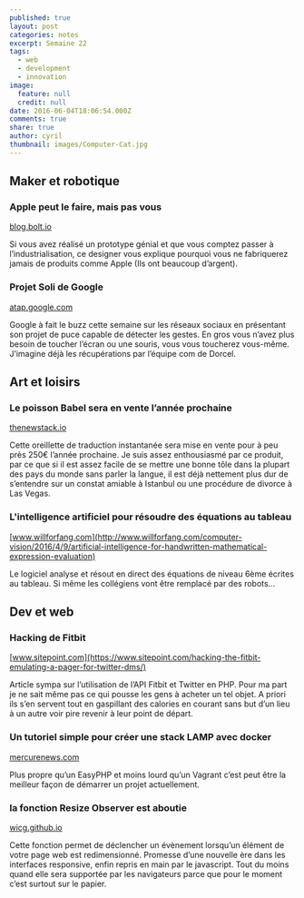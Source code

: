 ```yaml
---
published: true
layout: post
categories: notes
excerpt: Semaine 22
tags:
  - web
  - development
  - innovation
image:
  feature: null
  credit: null
date: 2016-06-04T18:06:54.000Z
comments: true
share: true
author: cyril
thumbnail: images/Computer-Cat.jpg
---
```

## Maker et robotique

### Apple peut le faire, mais pas vous
[blog.bolt.io](https://blog.bolt.io/no-you-cant-manufacture-that-like-apple-does-93bea02a3bbf#.ratyui4ij)

Si vous avez réalisé un prototype génial et que vous comptez passer à l’industrialisation, ce designer vous explique pourquoi vous ne fabriquerez jamais de produits comme Apple (Ils ont beaucoup d’argent).

### Projet Soli de Google
[atap.google.com](https://atap.google.com/soli/)

Google à fait le buzz cette semaine sur les réseaux sociaux en présentant son projet de puce capable de détecter les gestes. En gros vous n’avez plus besoin de toucher l’écran ou une souris, vous vous toucherez vous-même. J’imagine déjà les récupérations par l’équipe com de Dorcel.

## Art et loisirs

### Le poisson Babel sera en vente l’année prochaine
[thenewstack.io](http://thenewstack.io/smart-wearable-ear-device-translates-foreign-languages-almost-instantly/)

Cette oreillette de traduction instantanée sera mise en vente pour à peu près 250€ l’année prochaine. Je suis assez enthousiasmé par ce produit, par ce que si il est assez facile de se mettre une bonne tôle dans la plupart des pays du monde sans parler la langue, il est déjà nettement plus dur de s’entendre sur un constat amiable à Istanbul ou une procédure de divorce à Las Vegas.

### L'intelligence artificiel pour résoudre des équations au tableau
[www.willforfang.com](http://www.willforfang.com/computer-vision/2016/4/9/artificial-intelligence-for-handwritten-mathematical-expression-evaluation)

Le logiciel analyse et résout en direct des équations de niveau 6ème écrites au tableau. Si même les collégiens vont être remplacé par des robots...

## Dev et web

### Hacking de Fitbit
[www.sitepoint.com](https://www.sitepoint.com/hacking-the-fitbit-emulating-a-pager-for-twitter-dms/)

Article sympa sur l’utilisation de l’API Fitbit et Twitter en PHP. Pour ma part je ne sait même pas ce qui pousse les gens à acheter un tel objet. A priori ils s’en servent tout en gaspillant des calories en courant sans but d’un lieu à un autre voir pire revenir à leur point de départ.

### Un tutoriel simple pour créer une stack LAMP avec docker
[mercurenews.com](https://mercurenews.com/fr/lemp-stack-90-secondes-docker/)

Plus propre qu’un EasyPHP et moins lourd qu’un Vagrant c’est peut être la meilleur façon de démarrer un projet actuellement. 

### la fonction Resize Observer est aboutie
[wicg.github.io](https://wicg.github.io/ResizeObserver/)

Cette fonction permet de déclencher un évènement lorsqu’un élément de votre page web est redimensionné. Promesse d’une nouvelle ère dans les interfaces responsive, enfin repris en main par le javascript. Tout du moins quand elle sera supportée par les navigateurs parce que pour le moment c’est surtout sur le papier.
